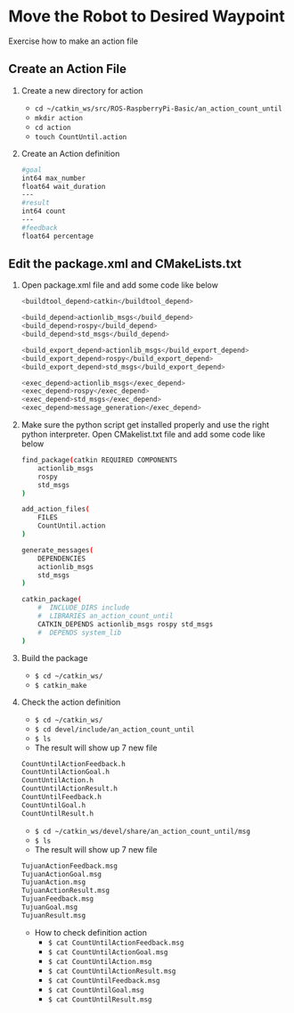 
# Move the Robot to Desired Waypoint

Exercise how to make an action file

## Create an Action File
1. Create a new directory for action
    - `cd ~/catkin_ws/src/ROS-RaspberryPi-Basic/an_action_count_until`
    - `mkdir action`
    - `cd action`
    - `touch CountUntil.action`

2. Create an Action definition
	```sh
	#goal
	int64 max_number
	float64 wait_duration
	---
	#result
	int64 count
	---
	#feedback
	float64 percentage
	```


## Edit the package.xml and CMakeLists.txt
1. Open package.xml file and add some code like below
	```sh
	<buildtool_depend>catkin</buildtool_depend>

	<build_depend>actionlib_msgs</build_depend>
	<build_depend>rospy</build_depend>
	<build_depend>std_msgs</build_depend>

	<build_export_depend>actionlib_msgs</build_export_depend>
	<build_export_depend>rospy</build_export_depend>
	<build_export_depend>std_msgs</build_export_depend>

	<exec_depend>actionlib_msgs</exec_depend>
	<exec_depend>rospy</exec_depend>
	<exec_depend>std_msgs</exec_depend>
	<exec_depend>message_generation</exec_depend>
	```

2. Make sure the python script get installed properly and use the right python interpreter. Open CMakelist.txt file and add some code like below
	```sh
	find_package(catkin REQUIRED COMPONENTS
        actionlib_msgs
        rospy
        std_msgs
    )

    add_action_files(
        FILES
        CountUntil.action
    )

    generate_messages(
        DEPENDENCIES
        actionlib_msgs
        std_msgs
    )

    catkin_package(
        #  INCLUDE_DIRS include
        #  LIBRARIES an_action_count_until
        CATKIN_DEPENDS actionlib_msgs rospy std_msgs
        #  DEPENDS system_lib
    )
	```

4. Build the package
	- `$ cd ~/catkin_ws/`
	- `$ catkin_make`

5. Check the action definition
	- `$ cd ~/catkin_ws/`
	- `$ cd devel/include/an_action_count_until`
	- `$ ls`
	- The result will show up 7 new file
	```sh
	CountUntilActionFeedback.h
	CountUntilActionGoal.h
	CountUntilAction.h
	CountUntilActionResult.h
	CountUntilFeedback.h
	CountUntilGoal.h
	CountUntilResult.h
	```
	
	- `$ cd ~/catkin_ws/devel/share/an_action_count_until/msg`
	- `$ ls`
	- The result will show up 7 new file
	```sh
	TujuanActionFeedback.msg
	TujuanActionGoal.msg
	TujuanAction.msg
	TujuanActionResult.msg
	TujuanFeedback.msg
	TujuanGoal.msg
	TujuanResult.msg
	```
	
	- How to check definition action
		- `$ cat CountUntilActionFeedback.msg`
		- `$ cat CountUntilActionGoal.msg`
		- `$ cat CountUntilAction.msg`
		- `$ cat CountUntilActionResult.msg`
		- `$ cat CountUntilFeedback.msg`
		- `$ cat CountUntilGoal.msg`
		- `$ cat CountUntilResult.msg`

